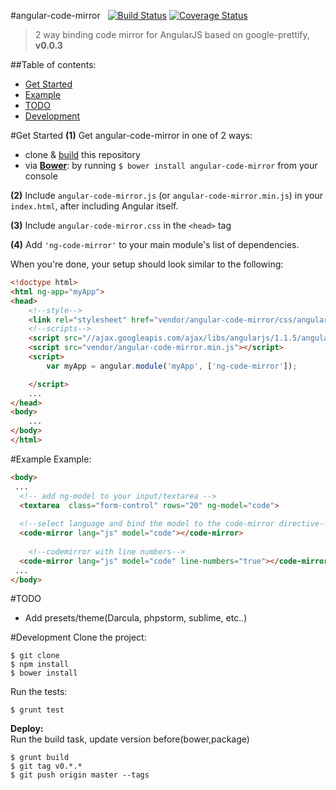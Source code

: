 #angular-code-mirror &nbsp; [![Build Status](https://travis-ci.org/a8m/angular-code-mirror.svg?branch=master)](https://travis-ci.org/a8m/angular-code-mirror) [![Coverage Status](https://coveralls.io/repos/a8m/angular-code-mirror/badge.png?branch=master)](https://coveralls.io/r/a8m/angular-code-mirror?branch=master)
>2 way binding code mirror for AngularJS based on google-prettify,  **v0.0.3**

##Table of contents:
- [Get Started](#get-started)
- [Example](#example)
- [TODO](#todo)
- [Development](#development)

#Get Started
**(1)** Get angular-code-mirror in one of 2 ways:
  - clone & [build](#developing) this repository
  - via **[Bower](http://bower.io/)**: by running `$ bower install angular-code-mirror` from your console

**(2)** Include `angular-code-mirror.js` (or `angular-code-mirror.min.js`) in your `index.html`, after including Angular itself.

**(3)** Include `angular-code-mirror.css` in the `<head>` tag

**(4)** Add `'ng-code-mirror'` to your main module's list of dependencies.

When you're done, your setup should look similar to the following:

```html
<!doctype html>
<html ng-app="myApp">
<head>
    <!--style-->
    <link rel="stylesheet" href="vendor/angular-code-mirror/css/angular-code-mirror.css"/>
    <!--scripts-->
    <script src="//ajax.googleapis.com/ajax/libs/angularjs/1.1.5/angular.min.js"></script>
    <script src="vendor/angular-code-mirror.min.js"></script>
    <script>
        var myApp = angular.module('myApp', ['ng-code-mirror']);

    </script>
    ...
</head>
<body>
    ...
</body>
</html>
```
#Example
Example:
```html
<body>
 ...
  <!-- add ng-model to your input/textarea -->
  <textarea  class="form-control" rows="20" ng-model="code">
  
  <!--select language and bind the model to the code-mirror directive-->
  <code-mirror lang="js" model="code"></code-mirror>
  
    <!--codemirror with line numbers-->
  <code-mirror lang="js" model="code" line-numbers="true"></code-mirror>
 ...
</body>
```

#TODO
* Add presets/theme(Darcula, phpstorm, sublime, etc..)

#Development
Clone the project: <br/>
```
$ git clone 
$ npm install
$ bower install
```
Run the tests:
```
$ grunt test
```
**Deploy:**<br/>
Run the build task, update version before(bower,package)
```
$ grunt build
$ git tag v0.*.*
$ git push origin master --tags
